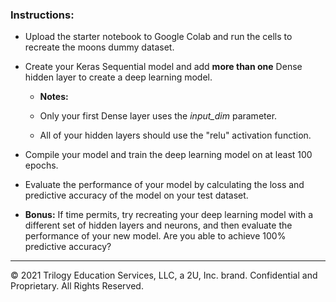 ### Instructions:

* Upload the starter notebook to Google Colab and run the cells to recreate the moons dummy dataset.

* Create your Keras Sequential model and add **more than one** Dense hidden layer to create a deep learning model.

  * **Notes:**

  * Only your first Dense layer uses the *input_dim* parameter.

  * All of your hidden layers should use the "relu" activation function.

* Compile your model and train the deep learning model on at least 100 epochs.

* Evaluate the performance of your model by calculating the loss and predictive accuracy of the model on your test dataset.

* **Bonus:** If time permits, try recreating your deep learning model with a different set of hidden layers and neurons, and then evaluate the performance of your new model. Are you able to achieve 100% predictive accuracy?

---

© 2021 Trilogy Education Services, LLC, a 2U, Inc. brand.  Confidential and Proprietary.  All Rights Reserved.